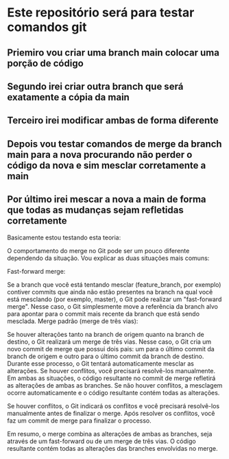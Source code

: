 # Este repositório será para testar comandos git

## Priemiro vou criar uma branch main colocar uma porção de código

## Segundo irei criar outra branch que será exatamente a cópia da main

## Terceiro irei modificar ambas de forma diferente

## Depois vou testar comandos de merge da branch main para a nova procurando não perder o código da nova e sim mesclar corretamente a main

## Por último irei mescar a nova a main de forma que todas as mudanças sejam refletidas corretamente

Basicamente estou testando esta teoria:

  
O comportamento do merge no Git pode ser um pouco diferente dependendo da situação. Vou explicar as duas situações mais comuns:

Fast-forward merge:

Se a branch que você está tentando mesclar (feature_branch, por exemplo) contiver commits que ainda não estão presentes na branch na qual você está mesclando (por exemplo, master), o Git pode realizar um "fast-forward merge". Nesse caso, o Git simplesmente move a referência da branch alvo para apontar para o commit mais recente da branch que está sendo mesclada.
Merge padrão (merge de três vias):

Se houver alterações tanto na branch de origem quanto na branch de destino, o Git realizará um merge de três vias. Nesse caso, o Git cria um novo commit de merge que possui dois pais: um para o último commit da branch de origem e outro para o último commit da branch de destino.
Durante esse processo, o Git tentará automaticamente mesclar as alterações. Se houver conflitos, você precisará resolvê-los manualmente.
Em ambas as situações, o código resultante no commit de merge refletirá as alterações de ambas as branches. Se não houver conflitos, a mesclagem ocorre automaticamente e o código resultante contém todas as alterações.

Se houver conflitos, o Git indicará os conflitos e você precisará resolvê-los manualmente antes de finalizar o merge. Após resolver os conflitos, você faz um commit de merge para finalizar o processo.

Em resumo, o merge combina as alterações de ambas as branches, seja através de um fast-forward ou de um merge de três vias. O código resultante contém todas as alterações das branches envolvidas no merge.
